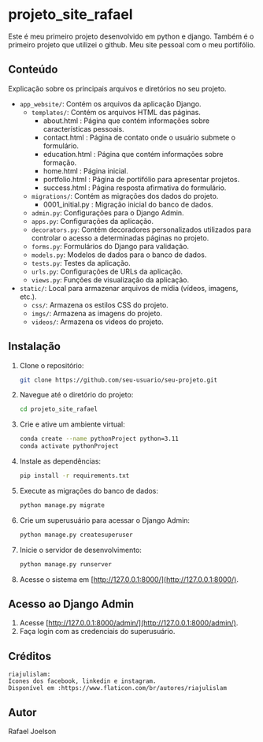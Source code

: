 # projeto_site_rafael

Este é meu primeiro projeto desenvolvido em python e django.
Também é o primeiro projeto que utilizei o github.
Meu site pessoal com o meu portifólio.

## Conteúdo

Explicação sobre os principais arquivos e diretórios no seu projeto.

- `app_website/`: Contém os arquivos da aplicação Django.
	- `templates/`: Contém os arquivos HTML das páginas.
		- about.html : Página que contém informações sobre características pessoais.
		- contact.html : Página de contato onde o usuário submete o formulário.
		- education.html : Página que contém informações sobre formação.
		- home.html : Página inicial.
		- portfolio.html : Página de portifólio para apresentar projetos.
		- success.html : Página resposta afirmativa do formulário.
	- `migrations/`: Contém as migrações dos dados do projeto.
		- 0001_initial.py : Migração inicial do banco de dados.
	- `admin.py`: Configurações para o Django Admin.
	- `apps.py`: Configurações da aplicação.
	- `decorators.py`: Contém decoradores personalizados utilizados para controlar o acesso a determinadas páginas no projeto.
	- `forms.py`: Formulários do Django para validação.
	- `models.py`: Modelos de dados para o banco de dados.
	- `tests.py`: Testes da aplicação.
	- `urls.py`: Configurações de URLs da aplicação.
	- `views.py`: Funções de visualização da aplicação.
- `static/`: Local para armazenar arquivos de mídia (vídeos, imagens, etc.).
	- `css/`: Armazena os estilos CSS do projeto.
	- `imgs/`: Armazena as imagens do projeto.
	- `videos/`: Armazena os videos do projeto.

## Instalação

1. Clone o repositório:

    ```bash
    git clone https://github.com/seu-usuario/seu-projeto.git
    ```

2. Navegue até o diretório do projeto:

    ```bash
    cd projeto_site_rafael
    ```

3. Crie e ative um ambiente virtual:

	```bash
    conda create --name pythonProject python=3.11
    conda activate pythonProject
    ```

4. Instale as dependências:

    ```bash
    pip install -r requirements.txt
    ```

5. Execute as migrações do banco de dados:

    ```bash
    python manage.py migrate
    ```

6. Crie um superusuário para acessar o Django Admin:

    ```bash
    python manage.py createsuperuser
    ```

7. Inicie o servidor de desenvolvimento:

    ```bash
    python manage.py runserver
    ```

8. Acesse o sistema em [http://127.0.0.1:8000/](http://127.0.0.1:8000/).

## Acesso ao Django Admin

1. Acesse [http://127.0.0.1:8000/admin/](http://127.0.0.1:8000/admin/).
2. Faça login com as credenciais do superusuário.

## Créditos
	
	riajulislam:
	Ícones dos facebook, linkedin e instagram.
	Disponível em :https://www.flaticon.com/br/autores/riajulislam
	

## Autor

Rafael Joelson
